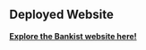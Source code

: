 ## Deployed Website
**[Explore the Bankist website here!](https://bankist-website-mohit.netlify.app/)**
